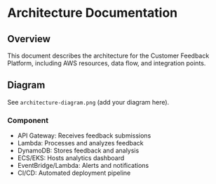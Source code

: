 # Architecture Documentation

## Overview
This document  describes the architecture for the Customer Feedback Platform, including AWS resources, data flow, and integration points.

## Diagram
See `architecture-diagram.png` (add your diagram here). 

### Component
- API Gateway: Receives feedback submissions
- Lambda: Processes and analyzes feedback
- DynamoDB: Stores feedback and analysis
- ECS/EKS: Hosts analytics dashboard
- EventBridge/Lambda: Alerts and notifications
- CI/CD: Automated deployment pipeline
